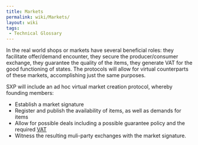 ```yaml
---
title: Markets
permalink: wiki/Markets/
layout: wiki
tags:
 - Technical Glossary
---
```


In the real world shops or markets have several beneficial roles: they
facilitate offer/demand encounter, they secure the producer/consumer
exchange, they guarantee the quality of the items, they generate VAT for
the good functioning of states. The protocols will allow for virtual
counterparts of these markets, accomplishing just the same purposes.

SXP will include an ad hoc virtual market creation protocol, whereby
founding members:

-   Establish a market signature
-   Register and publish the availability of items, as well as demands
    for items
-   Allow for possible deals including a possible guarantee policy and
    the required [VAT](/SXP/wiki/RaisingTaxes "wikilink")
-   Witness the resulting muli-party exchanges with the
    market signature.

